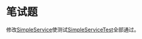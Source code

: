 # 笔试题
修改[SimpleService](app/src/main/java/org/example/SimpleService.java)使测试[SimpleServiceTest](app/src/test/java/org/example/SimpleServiceTest.java)全部通过。
